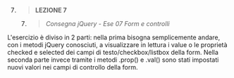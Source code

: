 7. > **LEZIONE 7**
     7. > *Consegna jQuery - Ese 07 Form e controlli*
     
L'esercizio è diviso in 2 parti: nella prima bisogna semplicemente andare, con i metodi jQuery conosciuti, a visualizzare in lettura i value o le proprietà checked e selected
dei campi di testo/checkbox/listbox della form. Nella seconda parte invece tramite i metodi .prop() e .val() sono stati impostati nuovi valori nei campi di controllo della
form.
